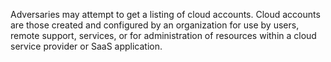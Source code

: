 Adversaries may attempt to get a listing of cloud accounts. Cloud accounts are those created and configured by an organization for use by users, remote support, services, or for administration of resources within a cloud service provider or SaaS application.